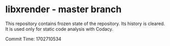 # libxrender - master branch

This repository contains frozen state of the repository.
Its history is cleared. It is used only for static code
analysis with Codacy.

Commit Time: 1702710534